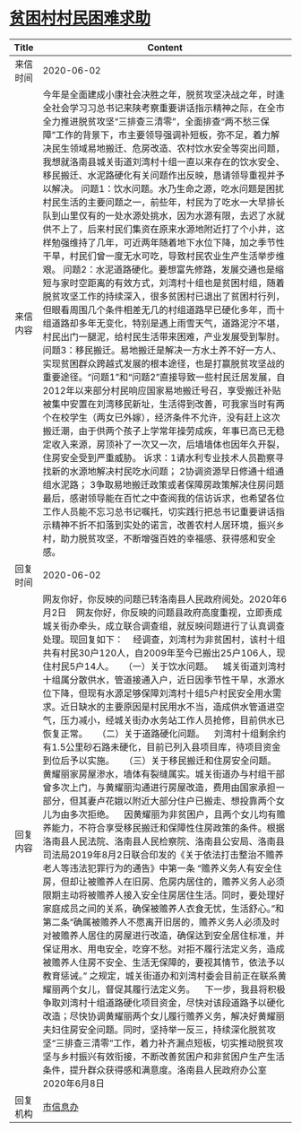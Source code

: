 # <a href="http://www.shangluo.gov.cn/zmhd/ldxxxx.jsp?urltype=leadermail.LeaderMailContentUrl&wbtreeid=1112&leadermailid=5950">贫困村村民困难求助</a>
|Title|Content|
|:---:|---|
|来信时间|2020-06-02|
|来信内容|今年是全面建成小康社会决胜之年，脱贫攻坚决战之年，时逢全社会学习习总书记来陕考察重要讲话指示精神之际，在全市全力推进脱贫攻坚“三排查三清零”，全面排查“两不愁三保障”工作的背景下，市主要领导强调补短板，弥不足，着力解决民生领域易地搬迁、危房改造、农村饮水安全等突出问题，我想就洛南县城关街道刘湾村十组一直以来存在的饮水安全、移民搬迁、水泥路硬化有关问题作出反映，恳请领导重视并予以解决。 问题1：饮水问题。水乃生命之源，吃水问题是困扰村民生活的主要问题之一，前些年，村民为了吃水一大早排长队到山里仅有的一处水源处挑水，因为水源有限，去迟了水就供不上了，后来村民们集资在原来水源地附近打了个小井，这样勉强维持了几年，可近两年随着地下水位下降，加之季节性干旱，村民们曾一度无水可吃，导致村民农业生产生活举步维艰。 问题2：水泥道路硬化。要想富先修路，发展交通也是缩短与家时空距离的有效方式，刘湾村十组也是贫困村组，随着脱贫攻坚工作的持续深入，很多贫困村已退出了贫困村行列，但眼看周围几个条件相差无几的村组道路早已硬化多年，而十组道路却多年无变化，特别是遇上雨雪天气，道路泥泞不堪，村民出门一腿泥，给村民生活带来困难，产业发展受到掣肘。 问题3：移民搬迁。易地搬迁是解决一方水土养不好一方人、实现贫困群众跨越式发展的根本途径，也是打赢脱贫攻坚战的重要途径。“问题1”和“问题2”直接导致一些村民迁居发展，自2012年以来部分村民响应国家易地搬迁号召，享受搬迁补贴被集中安置在刘湾移民新址，生活得到改善，可我家当时有两个在校学生（两女已外嫁），经济条件不允许，没有赶上这次搬迁潮，由于供两个孩子上学常年操劳成疾，年事已高已无稳定收入来源，房顶补了一次又一次，后墙墙体也因年久开裂，住房安全受到严重威胁。 诉求：1请水利专业技术人员勘察寻找新的水源地解决村民吃水问题； 2协调资源早日修通十组通组水泥路； 3争取易地搬迁政策或者保障房政策解决住房问题 最后，感谢领导能在百忙之中查阅我的信访诉求，也希望各位工作人员能不忘习总书记嘱托，切实践行把总书记重要讲话指示精神不折不扣落到实处的诺言，改善农村人居环境，振兴乡村，助力脱贫攻坚，不断增强百姓的幸福感、获得感和安全感。|
|回复时间|2020-06-02|
|回复内容|网友你好，你反映的问题已转洛南县人民政府阅处。2020年6月2日    网友你好，你反映的问题县政府高度重视，立即责成城关街办牵头，成立联合调查组，就反映问题进行了认真调查处理。现回复如下：    经调查，刘湾村为非贫困村，该村十组共有村民30户120人，自2009年至今已搬出25户106人，现住村民5户14人。    （一）关于饮水问题。    城关街道刘湾村十组属分散供水，管道接通入户，近日因季节性干旱，水源水位下降，但现有水源足够保障刘湾村十组5户村民安全用水需求。近日缺水的主要原因是村民用水不当，造成供水管道进空气，压力减小，经城关街办水务站工作人员抢修，目前供水已恢复正常。    （二）关于道路硬化问题。    刘湾村十组剩余约有1.5公里砂石路未硬化，目前已列入县项目库，待项目资金到位后予以实施。    （三）关于移民搬迁和住房安全问题。    黄耀丽家房屋渗水，墙体有裂缝属实。城关街道办与村组干部曾多次上门，与黄耀丽沟通进行房屋改造，费用由国家承担一部分，但其妻卢花娥以附近大部分住户已搬走、想投靠两个女儿为由多次拒绝。    因黄耀丽为非贫困户，且两个女儿均有赡养能力，不符合享受移民搬迁和保障性住房政策的条件。根据洛南县人民法院、洛南县人民检察院、洛南县公安局、洛南县司法局2019年8月2日联合印发的《关于依法打击整治不赡养老人等违法犯罪行为的通告》中第一条 “赡养义务人有安全住房，但却让被赡养人在旧房、危房内居住的，赡养义务人必须限期主动将被赡养人接入安全住房居住生活。同时，要处理好家庭成员之间的关系，确保被赡养人衣食无忧，生活舒心。”和第二条“确属被赡养人不愿离开旧居的，赡养义务人必须及时对被赡养人居住的房屋进行改造，确保达到安全居住标准，并保证用水、用电安全，吃穿不愁。对拒不履行法定义务，造成被赡养人住房不安全、生活无保障的，要视其情节，依法予以教育惩诫。” 之规定，城关街道办和刘湾村委会目前正在联系黄耀丽两个女儿，督促其履行法定义务。    下一步，我县将积极争取刘湾村十组道路硬化项目资金，尽快对该段道路予以硬化改造；尽快协调黄耀丽两个女儿履行赡养义务，解决好黄耀丽夫妇住房安全问题。同时，坚持举一反三，持续深化脱贫攻坚“三排查三清零”工作，着力补齐漏点短板，切实推动脱贫攻坚与乡村振兴有效衔接，不断改善贫困户和非贫困户生产生活条件，提升群众获得感和满意度。洛南县人民政府办公室2020年6月8日|
|回复机构|<a href="../../categories/agencies/市信息办.md">市信息办</a>|